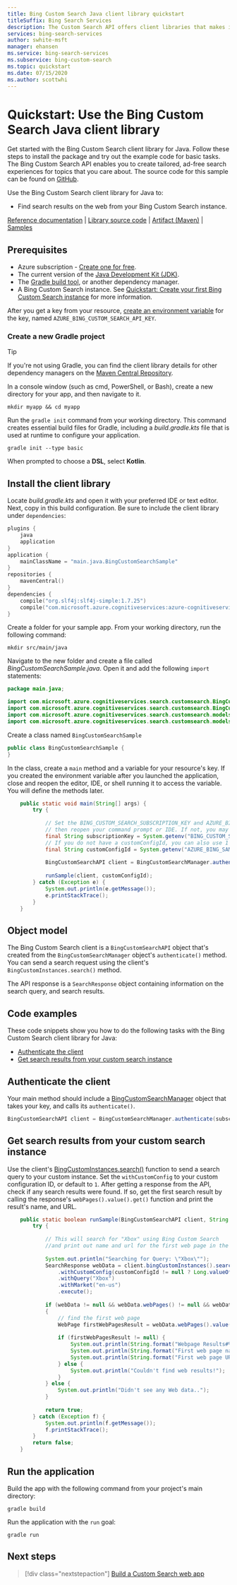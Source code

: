 ```yaml
---
title: Bing Custom Search Java client library quickstart
titleSuffix: Bing Search Services
description: The Custom Search API offers client libraries that makes it easy to integrate search capabilities into your applications. Use this Java quickstart to send search requests and get back results from your instance.
services: bing-search-services
author: swhite-msft
manager: ehansen
ms.service: bing-search-services
ms.subservice: bing-custom-search
ms.topic: quickstart
ms.date: 07/15/2020
ms.author: scottwhi
---
```


# Quickstart: Use the Bing Custom Search Java client library

Get started with the Bing Custom Search client library for Java. Follow these steps to install the package and try out the example code for basic tasks. The Bing Custom Search API enables you to create tailored, ad-free search experiences for topics that you care about. The source code for this sample can be found on [GitHub](https://github.com/Azure-Samples/cognitive-services-java-sdk-samples/tree/master/Search/BingCustomSearch).

Use the Bing Custom Search client library for Java to:

* Find search results on the web from your Bing Custom Search instance.

[Reference documentation](/java/api/overview/azure/cognitiveservices/client/bingcustomsearch?view=azure-java-stable) | [Library source code](https://github.com/Azure/azure-sdk-for-net/tree/master/sdk/cognitiveservices/Search.BingCustomSearch) | [Artifact (Maven)](https://search.maven.org/artifact/com.microsoft.azure.cognitiveservices/azure-cognitiveservices-customsearch/) | [Samples](https://github.com/Azure-Samples/cognitive-services-java-sdk-samples)

## Prerequisites

* Azure subscription - [Create one for free](https://azure.microsoft.com/free/cognitive-services/).
* The current version of the [Java Development Kit (JDK)](https://www.oracle.com/technetwork/java/javase/downloads/index.html).
* The [Gradle build tool](https://gradle.org/install/), or another dependency manager.
* A Bing Custom Search instance. See [Quickstart: Create your first Bing Custom Search instance](../../how-to/quick-start.md) for more information.

<!--
[!INCLUDE [bing-custom-search-prerequisites](../../../../includes/bing-custom-search-signup-requirements.md)]
-->

After you get a key from your resource, [create an environment variable](/azure/cognitive-services/cognitive-services-apis-create-account#configure-an-environment-variable-for-authentication) for the key, named `AZURE_BING_CUSTOM_SEARCH_API_KEY`.

### Create a new Gradle project

> [!TIP]
> If you're not using Gradle, you can find the client library details for other dependency managers on the [Maven Central Repository](https://search.maven.org/artifact/com.microsoft.azure.cognitiveservices/azure-cognitiveservices-textanalytics/).

In a console window (such as cmd, PowerShell, or Bash), create a new directory for your app, and then navigate to it.

```console
mkdir myapp && cd myapp
```

Run the `gradle init` command from your working directory. This command creates essential build files for Gradle, including a *build.gradle.kts* file that is used at runtime to configure your application.

```console
gradle init --type basic
```

When prompted to choose a **DSL**, select **Kotlin**.

## Install the client library

Locate *build.gradle.kts* and open it with your preferred IDE or text editor. Next, copy in this build configuration. Be sure to include the client library under `dependencies`:

```kotlin
plugins {
    java
    application
}
application {
    mainClassName = "main.java.BingCustomSearchSample"
}
repositories {
    mavenCentral()
}
dependencies {
    compile("org.slf4j:slf4j-simple:1.7.25")
    compile("com.microsoft.azure.cognitiveservices:azure-cognitiveservices-customsearch:1.0.2")
}
```

Create a folder for your sample app. From your working directory, run the following command:

```console
mkdir src/main/java
```

Navigate to the new folder and create a file called *BingCustomSearchSample.java*. Open it and add the following `import` statements:

<!--
[!code-java[import statements](~/cognitive-services-java-sdk-samples/Search/BingCustomSearch/src/main/java/BingCustomSearchSample.java?name=imports)]
-->

```java
package main.java;

import com.microsoft.azure.cognitiveservices.search.customsearch.BingCustomSearchAPI;
import com.microsoft.azure.cognitiveservices.search.customsearch.BingCustomSearchManager;
import com.microsoft.azure.cognitiveservices.search.customsearch.models.SearchResponse;
import com.microsoft.azure.cognitiveservices.search.customsearch.models.WebPage;
```

Create a class named `BingCustomSearchSample`

```java
public class BingCustomSearchSample {
}
```

In the class, create a `main` method and a variable for your resource's key. If you created the environment variable after you launched the application, close and reopen the editor, IDE, or shell running it to access the variable. You will define the methods later.

<!--
[!code-java[main method](~/cognitive-services-java-sdk-samples/Search/BingCustomSearch/src/main/java/BingCustomSearchSample.java?name=main)]
-->

```java
    public static void main(String[] args) {
        try {
    
            // Set the BING_CUSTOM_SEARCH_SUBSCRIPTION_KEY and AZURE_BING_SAMPLES_CUSTOM_CONFIG_ID environment variables, 
            // then reopen your command prompt or IDE. If not, you may get an API key not found exception.
            final String subscriptionKey = System.getenv("BING_CUSTOM_SEARCH_SUBSCRIPTION_KEY");
            // If you do not have a customConfigId, you can also use 1 as your value when setting your environment variable.
            final String customConfigId = System.getenv("AZURE_BING_SAMPLES_CUSTOM_CONFIG_ID");
    
            BingCustomSearchAPI client = BingCustomSearchManager.authenticate(subscriptionKey);
    
            runSample(client, customConfigId);
        } catch (Exception e) {
            System.out.println(e.getMessage());
            e.printStackTrace();
        }
    }
```

## Object model

The Bing Custom Search client is a `BingCustomSearchAPI` object that's created from the `BingCustomSearchManager` object's `authenticate()` method. You can send a search request using the client's `BingCustomInstances.search()` method.

The API response is a `SearchResponse` object containing information on the search query, and search results.

## Code examples

These code snippets show you how to do the following tasks with the Bing Custom Search client library for Java:

* [Authenticate the client](#authenticate-the-client)
* [Get search results from your custom search instance](#get-search-results-from-your-custom-search-instance)

## Authenticate the client

Your main method should include a [BingCustomSearchManager](/java/api/com.microsoft.azure.cognitiveservices.search.customsearch.bingcustomsearchapi?view=azure-java-stable) object that takes your key, and calls its `authenticate()`.

```java
BingCustomSearchAPI client = BingCustomSearchManager.authenticate(subscriptionKey);
```

## Get search results from your custom search instance

Use the client's [BingCustomInstances.search()](/java/api/com.microsoft.azure.cognitiveservices.search.customsearch.bingcustominstances.search?view=azure-java-stable#com_microsoft_azure_cognitiveservices_search_customsearch_BingCustomInstances_search__) function to send a search query to your custom instance. Set the `withCustomConfig` to your custom configuration ID, or default to `1`. After getting a response from the API, check if any search results were found. If so, get the first search result by calling the response's `webPages().value().get()` function and print the result's name, and URL.

<!--
[!code-java[call the custom search API](~/cognitive-services-java-sdk-samples/Search/BingCustomSearch/src/main/java/BingCustomSearchSample.java?name=runSample)]
-->

```java
    public static boolean runSample(BingCustomSearchAPI client, String customConfigId) {
        try {
    
            // This will search for "Xbox" using Bing Custom Search 
            //and print out name and url for the first web page in the results list
    
            System.out.println("Searching for Query: \"Xbox\"");
            SearchResponse webData = client.bingCustomInstances().search()
                .withCustomConfig(customConfigId != null ? Long.valueOf(customConfigId) : 0)
                .withQuery("Xbox")
                .withMarket("en-us")
                .execute();
    
            if (webData != null && webData.webPages() != null && webData.webPages().value().size() > 0)
            {
                // find the first web page
                WebPage firstWebPagesResult = webData.webPages().value().get(0);
    
                if (firstWebPagesResult != null) {
                    System.out.println(String.format("Webpage Results#%d", webData.webPages().value().size()));
                    System.out.println(String.format("First web page name: %s ", firstWebPagesResult.name()));
                    System.out.println(String.format("First web page URL: %s ", firstWebPagesResult.url()));
                } else {
                    System.out.println("Couldn't find web results!");
                }
            } else {
                System.out.println("Didn't see any Web data..");
            }
    
            return true;
        } catch (Exception f) {
            System.out.println(f.getMessage());
            f.printStackTrace();
        }
        return false;
    }
```

## Run the application

Build the app with the following command from your project's main directory:

```console
gradle build
```

Run the application with the `run` goal:

```console
gradle run
```

## Next steps

> [!div class="nextstepaction"]
> [Build a Custom Search web app](../../tutorial/custom-search-web-page.md)
